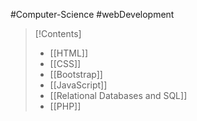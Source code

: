 #Computer-Science #webDevelopment 

>[!Contents]
>- [[HTML]]
>- [[CSS]]
>-	[[Bootstrap]]
>- [[JavaScript]]
>- [[Relational Databases and SQL]]
>- [[PHP]]



